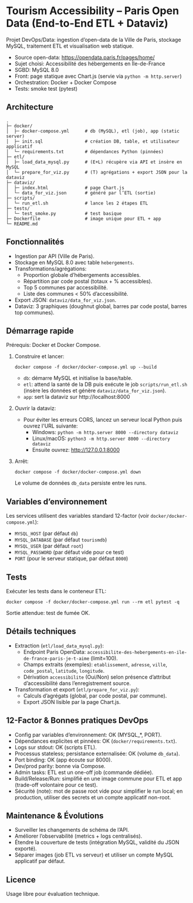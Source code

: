 # Tourism Accessibility – Paris Open Data (End-to-End ETL + Dataviz)

Projet DevOps/Data: ingestion d’open-data de la Ville de Paris, stockage MySQL, traitement ETL et visualisation web statique.

- Source open-data: https://opendata.paris.fr/pages/home/
- Sujet choisi: Accessibilité des hébergements en Île-de-France
- SGBD: MySQL 8.0
- Front: page statique avec Chart.js (servie via `python -m http.server`)
- Orchestration: Docker + Docker Compose
- Tests: smoke test (pytest)

## Architecture

```
.
├─ docker/
│  ├─ docker-compose.yml      # db (MySQL), etl (job), app (static server)
│  ├─ init.sql                # création DB, table, et utilisateur applicatif
│  └─ requirements.txt        # dépendances Python (pinnées)
├─ etl/
│  ├─ load_data_mysql.py      # (E+L) récupère via API et insère en MySQL
│  └─ prepare_for_viz.py      # (T) agrégations + export JSON pour la dataviz
├─ dataviz/
│  ├─ index.html              # page Chart.js
│  └─ data_for_viz.json       # généré par l’ETL (sortie)
├─ scripts/
│  └─ run_etl.sh              # lance les 2 étapes ETL
├─ tests/
│  └─ test_smoke.py           # test basique
├─ Dockerfile                 # image unique pour ETL + app
└─ README.md
```

## Fonctionnalités

- Ingestion par API (Ville de Paris).
- Stockage en MySQL 8.0 avec table `hebergements`.
- Transformations/agrégations:
  - Proportion globale d’hébergements accessibles.
  - Répartition par code postal (totaux + % accessibles).
  - Top 5 communes par accessibilité.
  - Liste des communes < 50% d’accessibilité.
- Export JSON: `dataviz/data_for_viz.json`.
- Dataviz: 3 graphiques (doughnut global, barres par code postal, barres top communes).

## Démarrage rapide

Prérequis: Docker et Docker Compose.

1. Construire et lancer:
   ```
   docker compose -f docker/docker-compose.yml up --build
   ```
   - `db`: démarre MySQL et initialise la base/table.
   - `etl`: attend la santé de la DB puis exécute le job `scripts/run_etl.sh` (insère les données et génère `dataviz/data_for_viz.json`).
   - `app`: sert la dataviz sur http://localhost:8000

2. Ouvrir la dataviz:
   - Pour éviter les erreurs CORS, lancez un serveur local Python puis ouvrez l'URL suivante:
     - Windows: `python -m http.server 8000 --directory dataviz`
     - Linux/macOS: `python3 -m http.server 8000 --directory dataviz`
     - Ensuite ouvrez: http://127.0.0.1:8000

3. Arrêt:
   ```
   docker compose -f docker/docker-compose.yml down
   ```
   Le volume de données `db_data` persiste entre les runs.

## Variables d’environnement

Les services utilisent des variables standard 12-factor (voir `docker/docker-compose.yml`):

- `MYSQL_HOST` (par défaut `db`)
- `MYSQL_DATABASE` (par défaut `tourismdb`)
- `MYSQL_USER` (par défaut `root`)
- `MYSQL_PASSWORD` (par défaut vide pour ce test)
- `PORT` (pour le serveur statique, par défaut `8000`)


## Tests

Exécuter les tests dans le conteneur ETL:

```
docker compose -f docker/docker-compose.yml run --rm etl pytest -q
```

Sortie attendue: test de fumée OK.

## Détails techniques

- Extraction (`etl/load_data_mysql.py`):
  - Endpoint Paris OpenData: `accessibilite-des-hebergements-en-ile-de-france-paris-je-t-aime` (limit=100).
  - Champs extraits (exemples): `etablissement`, `adresse`, `ville`, `code_postal`, `latitude`, `longitude`.
  - Dérivation `accessibilite` (Oui/Non) selon présence d’attribut d’accessibilité dans l’enregistrement source.
- Transformation et export (`etl/prepare_for_viz.py`):
  - Calculs d’agrégats (global, par code postal, par commune).
  - Export JSON lisible par la page Chart.js.

## 12-Factor & Bonnes pratiques DevOps

- Config par variables d’environnement: OK (MYSQL_*, PORT).
- Dépendances explicites et pinnées: OK (`docker/requirements.txt`).
- Logs sur stdout: OK (scripts ETL).
- Processus stateless; persistance externalisée: OK (volume `db_data`).
- Port binding: OK (app écoute sur 8000).
- Dev/prod parity: bonne via Compose.
- Admin tasks: ETL est un one-off job (commande dédiée).
- Build/Release/Run: simplifié en une image commune pour ETL et app (trade-off volontaire pour ce test).
- Sécurité (note): mot de passe root vide pour simplifier le run local; en production, utiliser des secrets et un compte applicatif non-root.


## Maintenance & Évolutions

- Surveiller les changements de schéma de l’API.
- Améliorer l’observabilité (metrics + logs centralisés).
- Étendre la couverture de tests (intégration MySQL, validité du JSON exporté).
- Séparer images (job ETL vs serveur) et utiliser un compte MySQL applicatif par défaut.

## Licence

Usage libre pour évaluation technique.
